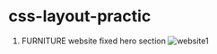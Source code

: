 # css-layout-practic

1. FURNITURE website fixed hero section
 ![website1](https://github.com/prathmesh61/css-layout-practic/assets/104343605/c8d08833-e988-42f9-a318-a863d4ff00e5)
